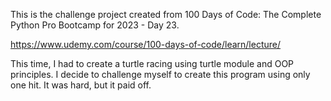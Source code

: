 This is the challenge project created from 100 Days of Code: The Complete Python Pro Bootcamp for 2023 - Day 23.

https://www.udemy.com/course/100-days-of-code/learn/lecture/

This time, I had to create a turtle racing using turtle module and OOP principles. I decide to challenge myself to create this program using only one hit. It was hard, but it paid off.

